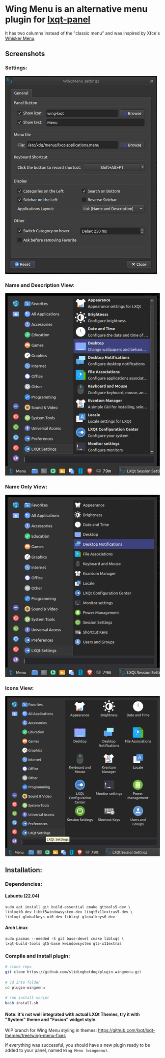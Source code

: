 # Wing Menu is an alternative menu plugin for [lxqt-panel](https://github.com/lxqt/lxqt-panel)

It has two columns instead of the "classic menu" and was inspired by Xfce's [Whisker Menu](https://docs.xfce.org/panel-plugins/xfce4-whiskermenu-plugin/start)

## Screenshots

### Settings:

![Settings](screenshots/settings.png "Settings")

### Name and Description View:

![Name and Description](screenshots/name-and-description.png "Name and Description")

### Name Only View:

![Name Only](screenshots/name-only.png "Name Only")

### Icons View:

![Icons](screenshots/icons.png "Icons")

## Installation:

### Dependencies:

#### Lubuntu (22.04)

```
sudo apt install git build-essential cmake qttools5-dev \
liblxqt0-dev libkf5windowsystem-dev libqt5x11extras5-dev \
liblxqt-globalkeys-ui0-dev liblxqt-globalkeys0-dev
```

#### Arch Linux

```
sudo pacman --needed -S git base-devel cmake liblxqt \
lxqt-build-tools qt5-base kwindowsystem qt5-x11extras
```

### Compile and install plugin:

```bash
# clone repo
git clone https://github.com/slidinghotdog/plugin-wingmenu.git

# cd into folder
cd plugin-wingmenu

# run install script
bash install.sh

```

#### Note: it's not well integrated with actual LXQt Themes, try it with "System" theme and "Fusion" widget style.

WIP branch for Wing Menu styling in themes: https://github.com/lxqt/lxqt-themes/tree/wing-menu-fixes


If everything was successful, you should have a new plugin ready to be added to your panel, named `Wing Menu (wingmenu)`.
